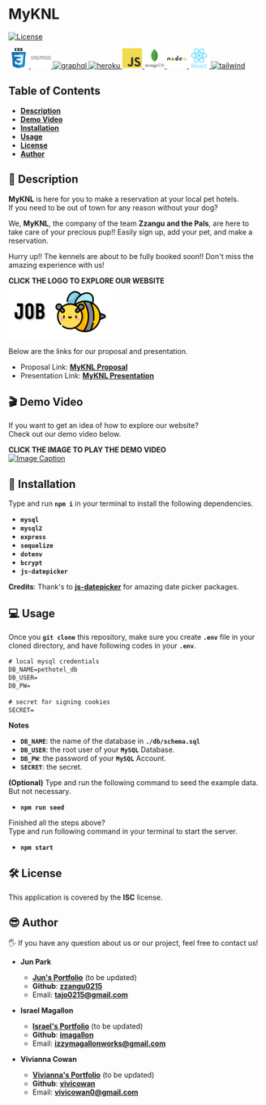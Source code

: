 # MyKNL

[![License](https://img.shields.io/badge/License-ISC-blue.svg)](https://opensource.org/licenses/IPL-1.0)

<p align="left"> 
  <a href="https://www.w3schools.com/css/" target="_blank"> <img src="https://raw.githubusercontent.com/devicons/devicon/master/icons/css3/css3-original-wordmark.svg" alt="css3" width="40" height="40"/> </a> 
  <a href="https://expressjs.com" target="_blank"> <img src="https://raw.githubusercontent.com/devicons/devicon/master/icons/express/express-original-wordmark.svg" alt="express" width="40" height="40"/> </a> 
  <a href="https://graphql.org" target="_blank"> <img src="https://www.vectorlogo.zone/logos/graphql/graphql-icon.svg" alt="graphql" width="40" height="40"/> </a> 
  <a href="https://heroku.com" target="_blank"> <img src="https://www.vectorlogo.zone/logos/heroku/heroku-icon.svg" alt="heroku" width="40" height="40"/> </a> 
  <a href="https://developer.mozilla.org/en-US/docs/Web/JavaScript" target="_blank"> <img src="https://raw.githubusercontent.com/devicons/devicon/master/icons/javascript/javascript-original.svg" alt="javascript" width="40" height="40"/> </a> 
  <a href="https://www.mongodb.com/" target="_blank"> <img src="https://raw.githubusercontent.com/devicons/devicon/master/icons/mongodb/mongodb-original-wordmark.svg" alt="mongodb" width="40" height="40"/> </a> 
  <a href="https://nodejs.org" target="_blank"> <img src="https://raw.githubusercontent.com/devicons/devicon/master/icons/nodejs/nodejs-original-wordmark.svg" alt="nodejs" width="40" height="40"/> </a> 
  <a href="https://reactjs.org/" target="_blank"> <img src="https://raw.githubusercontent.com/devicons/devicon/master/icons/react/react-original-wordmark.svg" alt="react" width="40" height="40"/> </a> 
  <a href="https://tailwindcss.com/" target="_blank"> <img src="https://www.vectorlogo.zone/logos/tailwindcss/tailwindcss-icon.svg" alt="tailwind" width="40" height="40"/> </a>
</p>

## Table of Contents

- [**Description**](#-description)
- [**Demo Video**](#-demo-video)
- [**Installation**](#-installation)
- [**Usage**](#-usage)
- [**License**](#-license)
- [**Author**](#-author)

## 📑 Description

**MyKNL** is here for you to make a reservation at your local pet hotels.  
If you need to be out of town for any reason without your dog?

We, **MyKNL**, the company of the team **Zzangu and the Pals**, are here to take care of your precious pup!! Easily sign up, add your pet, and make a reservation.

Hurry up!! The kennels are about to be fully booked soon!! Don't miss the amazing experience with us!

**CLICK THE LOGO TO EXPLORE OUR WEBSITE**  
[![Image Caption](/images/logo_readme.PNG)](https://jobbee-fantom.herokuapp.com/)

Below are the links for our proposal and presentation.

- Proposal Link: [**MyKNL Proposal**](https://docs.google.com/document/d/1oeiXWUtq-m31DlMHyNK1g9FK8J4q763C3GixPM8mxKc/edit?usp=sharing)
- Presentation Link: [**MyKNL Presentation**](https://docs.google.com/presentation/d/1rhb8wCvNMTrJTPZZ1ylaKObvnb1pCD_-xRjfb8RJT7E/edit?usp=sharing)

## 🎬 Demo Video

If you want to get an idea of how to explore our website?  
Check out our demo video below.

**CLICK THE IMAGE TO PLAY THE DEMO VIDEO**  
[![Image Caption](public/images/demo-thumbnail.PNG)](https://youtu.be/UE-s-nBnt44)

## 💾 Installation

Type and run **`npm i`** in your terminal to install the following dependencies.

- **`mysql`**
- **`mysql2`**
- **`express`**
- **`sequelize`**
- **`dotenv`**
- **`bcrypt`**
- **`js-datepicker`**

**Credits**: Thank's to [**js-datepicker**](https://www.npmjs.com/package/js-datepicker) for amazing date picker packages.

## 💻 Usage

Once you **`git clone`** this repository, make sure you create **`.env`** file in your cloned directory, and have following codes in your **`.env`**.

```
# local mysql credentials
DB_NAME=pethotel_db
DB_USER=
DB_PW=

# secret for signing cookies
SECRET=
```

**Notes**

- **`DB_NAME`**: the name of the database in **`./db/schema.sql`**
- **`DB_USER`**: the root user of your **`MySQL`** Database.
- **`DB_PW`**: the password of your **`MySQL`** Account.
- **`SECRET`**: the secret.

**(Optional)**
Type and run the following command to seed the example data. But not necessary.

- **`npm run seed`**

Finished all the steps above?  
Type and run following command in your terminal to start the server.

- **`npm start`**

## 🛠 License

This application is covered by the **ISC** license.

## 😎 Author

🖐 If you have any question about us or our project, feel free to contact us!

- **Jun Park**

  - [**Jun's Portfolio**](https://zzangu0215.github.io/portfolio/) (to be updated)
  - **Github**: [**zzangu0215**](https://github.com/zzangu0215)
  - Email: **tajo0215@gmail.com**

- **Israel Magallon**

  - [**Israel's Portfolio**](https://imagallon.github.io/portfolio1.1/) (to be updated)
  - **Github**: [**imagallon**](https://github.com/imagallon)
  - Email: **izzymagallonworks@gmail.com**

- **Vivianna Cowan**

  - [**Vivianna's Portfolio**](https://vivicowan.github.io/updated-portfolio/) (to be updated)
  - **Github**: [**vivicowan**](https://github.com/vivicowan)
  - Email: **vivicowan0@gmail.com**

